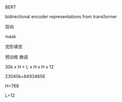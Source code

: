 BERT



bidirectional encoder representations from transformer 

双向

 mask

完形填空

预训练 微调



 30k x H + L x H x H x 12

23040k+84934656

H=768

L=12

